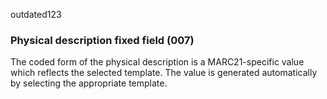 outdated123
### Physical description fixed field (007)

The coded form of the physical description is a MARC21-specific value which reflects the selected template. The value is generated automatically by selecting the appropriate template.
